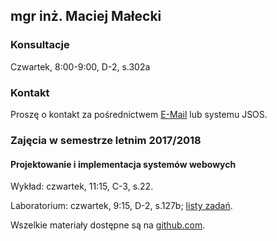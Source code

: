 ## mgr inż. Maciej Małecki

### Konsultacje
Czwartek, 8:00-9:00, D-2, s.302a

### Kontakt
Proszę o kontakt za pośrednictwem [E-Mail](mailto:maciej.malecki@pwr.edu.pl) lub systemu JSOS.

### Zajęcia w semestrze letnim 2017/2018

#### Projektowanie i implementacja systemów webowych
Wykład: czwartek, 11:15, C-3, s.22.

Laboratorium: czwartek, 9:15, D-2, s.127b; [listy zadań](https://pwr-piisw.github.io/materialy/).

Wszelkie materiały dostępne są na [github.com](https://github.com/pwr-piisw).
